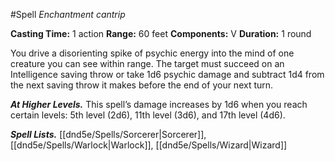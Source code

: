#Spell
*Enchantment cantrip*

**Casting Time:** 1 action
**Range:** 60 feet
**Components:** V
**Duration:** 1 round

You drive a disorienting spike of psychic energy into the mind of one creature you can see within range. The target must succeed on an Intelligence saving throw or take 1d6 psychic damage and subtract 1d4 from the next saving throw it makes before the end of your next turn.

***At Higher Levels.*** This spell’s damage increases by 1d6 when you reach certain levels: 5th level (2d6), 11th level (3d6), and 17th level (4d6).

***Spell Lists.*** [[dnd5e/Spells/Sorcerer\|Sorcerer]], [[dnd5e/Spells/Warlock\|Warlock]], [[dnd5e/Spells/Wizard\|Wizard]]